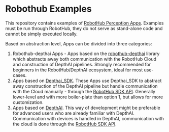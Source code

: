 # Robothub Examples

This repository contains examples of [RobotHub Perception Apps](https://hub-docs.luxonis.com/docs/perception-apps/overview). Examples must be run through RobotHub, they do not serve as stand-alone code and cannot be simply executed locally. 

Based on abstraction level, Apps can be divided into three categories:
1. Robothub-depthai Apps - Apps based on the [robothub-depthai](https://github.com/luxonis/robothub-depthai) library which abstracts away both communication with the RobotHub Cloud and construction of DepthAI pipelines. Strongly recommended for beginners in the RobotHub/DepthAI ecosystem, ideal for most use-cases.
2. Apps based on [Depthai_SDK](https://docs.luxonis.com/projects/sdk/en/latest/index.html). These Apps use Depthai_SDK to abstract away construction of the DepthAI pipeline but handle communication with the Cloud manually - through the [RobotHub SDK API](https://docs-beta.luxonis.com/robothub/api-reference/robothub). Generally lower-level and with more boiler-plate than option 1, but allows for more customization. 
3. Apps based on [DepthAI](https://docs.luxonis.com/en/latest/). This way of development might be preferable for advanced users who are already familiar with DepthAI. Communication with devices is handled in DepthAI, communication with the cloud is done through the [RobotHub SDK API](https://docs-beta.luxonis.com/robothub/api-reference/robothub).

